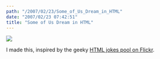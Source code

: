 ```yaml
---
path: "/2007/02/23/Some_of_Us_Dream_in_HTML" 
date: "2007/02/23 07:42:51" 
title: "Some of Us Dream in HTML" 
---
```

<img src="http://farm1.static.flickr.com/129/399827210_eff6b39472_o.jpg" /><br><p class="caption">I made this, inspired by the geeky <a href="http://flickr.com/groups/htmljokes/pool/">HTML jokes pool on Flickr</a>.</p>